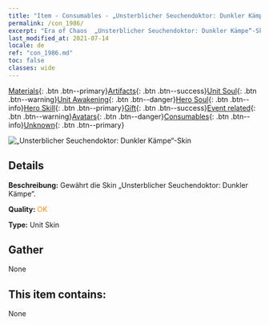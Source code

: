 ```yaml
---
title: "Item - Consumables - „Unsterblicher Seuchendoktor: Dunkler Kämpe“-Skin"
permalink: /con_1986/
excerpt: "Era of Chaos  „Unsterblicher Seuchendoktor: Dunkler Kämpe“-Skin"
last_modified_at: 2021-07-14
locale: de
ref: "con_1986.md"
toc: false
classes: wide
---
```

 [Materials](/ItemsDE/){: .btn .btn--primary}[Artifacts](/ItemsDE/Artifacts/){: .btn .btn--success}[Unit Soul](/ItemsDE/UnitSoul/){: .btn .btn--warning}[Unit Awakening](/ItemsDE/UnitAwakening/){: .btn .btn--danger}[Hero Soul](/ItemsDE/HeroSoul/){: .btn .btn--info}[Hero Skill](/ItemsDE/HeroSkill/){: .btn .btn--primary}[Gift](/ItemsDE/Gift/){: .btn .btn--success}[Event related](/ItemsDE/Events/){: .btn .btn--warning}[Avatars](/ItemsDE/Avatars/){: .btn .btn--danger}[Consumables](/ItemsDE/Consumables/){: .btn .btn--info}[Unknown](/ItemsDE/Unknown/){: .btn .btn--primary}

 ![„Unsterblicher Seuchendoktor: Dunkler Kämpe“-Skin](/images/u/ti_sishendiancangpifu.jpg)

## Details
 **Beschreibung:** Gewährt die Skin „Unsterblicher Seuchendoktor: Dunkler Kämpe“.

 **Quality:** <span style="color: #FF8C00">OK</span>

 **Type:** Unit Skin

## Gather

  None

## This item contains:

  None

